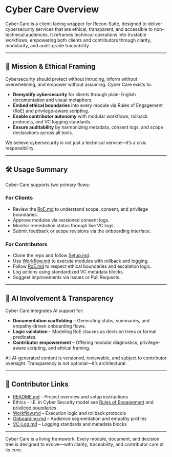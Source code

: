 # Cyber Care Overview

Cyber Care is a client-facing wrapper for Recon-Suite, designed to deliver cybersecurity services that are ethical, transparent, and accessible to non-technical audiences. It reframes technical operations into trustable workflows, empowering both clients and contributors through clarity, modularity, and audit-grade traceability.

---

## 🎯 Mission & Ethical Framing

Cybersecurity should protect without intruding, inform without overwhelming, and empower without assuming. Cyber Care exists to:

- **Demystify cybersecurity** for clients through plain-English documentation and visual metaphors.
- **Embed ethical boundaries** into every module via Rules of Engagement (RoE) and privilege-aware scripting.
- **Enable contributor autonomy** with modular workflows, rollback protocols, and VC logging standards.
- **Ensure auditability** by harmonizing metadata, consent logs, and scope declarations across all tools.

We believe cybersecurity is not just a technical service—it’s a civic responsibility.

---

## 🛠️ Usage Summary

Cyber Care supports two primary flows:

### For Clients
- Review the [RoE.md](./roe.md) to understand scope, consent, and privilege boundaries.
- Approve modules via versioned consent logs.
- Monitor remediation status through live VC logs.
- Submit feedback or scope revisions via the onboarding interface.

### For Contributors
- Clone the repo and follow [Setup.md](../setup.md).
- Use [Workflow.md](./workflow.md) to execute modules with rollback and logging.
- Follow [RoE.md](./roe.md) to respect ethical boundaries and escalation logic.
- Log actions using standardized VC metadata blocks.
- Suggest improvements via Issues or Pull Requests.

---

## 🤖 AI Involvement & Transparency

Cyber Care integrates AI support for:

- **Documentation scaffolding** – Generating stubs, summaries, and empathy-driven onboarding flows.
- **Logic validation** – Modeling RoE clauses as decision trees or formal predicates.
- **Contributor empowerment** – Offering modular diagnostics, privilege-aware scripting, and ethical framing.

All AI-generated content is versioned, reviewable, and subject to contributor oversight. Transparency is not optional—it’s architectural.

---

## 🔗 Contributor Links

- [README.md](../README.md) – Project overview and setup instructions
- Ethics - I.E. in Cyber Security model see [Rules of Engagement](./roe.md) and [privilege boundaries](./roe2.md)
- [Workflow.md](./workflow.md) – Execution logic and rollback protocols
- [Onboarding.md](./Onboarding.md) – Audience segmentation and empathy profiles
- [VC-Log.md](../VC-Log.md) – Logging standards and metadata blocks

---

Cyber Care is a living framework. Every module, document, and decision tree is designed to evolve—with clarity, traceability, and contributor care at its core.
